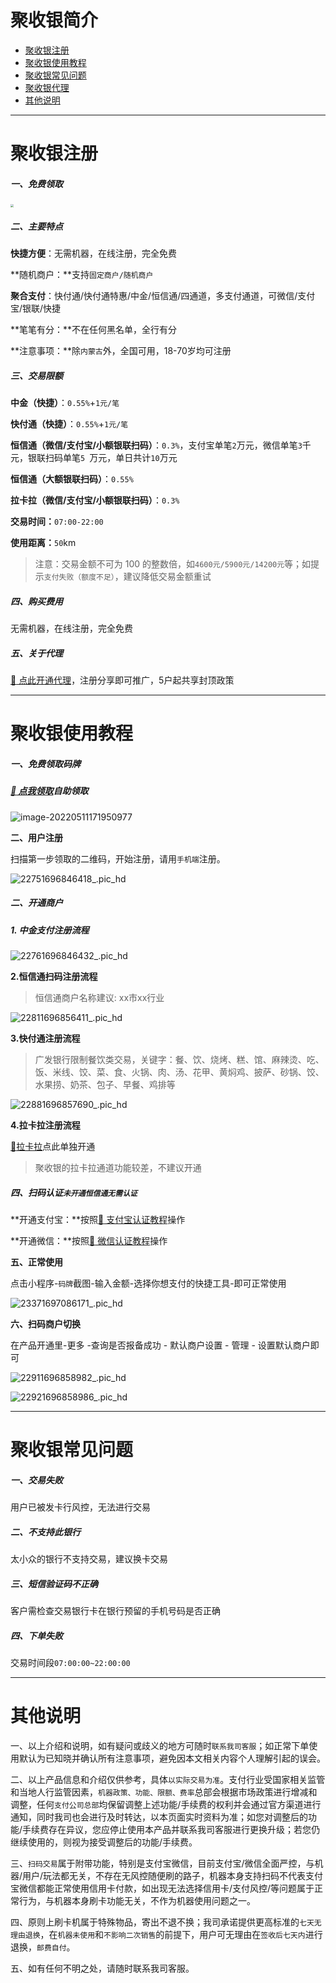 # 聚收银简介

- [聚收银注册](#聚收银注册)
- [聚收银使用教程](#聚收银使用教程)
- [聚收银常见问题](#聚收银常见问题)
- [聚收银代理](agent/jsy.md)
- [其他说明](#其他说明)

---

# 聚收银注册

##### **一、免费领取**

[<img src="https://wiki.zjkmkj.com/media/202310100006648.png" style="zoom:33%;" />](http://u.zjkm.xyz/X5CJy)

##### 二、主要特点

**快捷方便**：无需机器，在线注册，完全免费

**随机商户：**支持`固定商户/随机商户`

**聚合支付**：快付通/快付通特惠/中金/恒信通/四通道，多支付通道，可微信/支付宝/银联/快捷

**笔笔有分：**不在任何黑名单，全行有分

**注意事项：**除`内蒙古`外，全国可用，18-70岁均可注册

##### 三、交易限额

**中金（快捷）**：`0.55%`+`1元/笔`

**快付通（快捷）**：`0.55%`+`1元/笔`

**恒信通（微信/支付宝/小额银联扫码）**：`0.3%`，支付宝单笔`2`万元，微信单笔`3`千元，银联扫码单笔`5 `万元，单日共计`10`万元

**恒信通（大额银联扫码）**：`0.55%`

**拉卡拉（微信/支付宝/小额银联扫码）**：`0.3%`

**交易时间：**`07:00-22:00`

**使用距离：**`50`km	

>注意：交易金额不可为 100 的整数倍，如`4600元/5900元/14200元`等；如提示`支付失败（额度不足）`，建议降低交易金额重试

##### 四、购买费用

无需机器，在线注册，完全免费

##### 五、关于代理

[:link: 点此开通代理](agent/jsy.md)，注册分享即可推广，5户起共享封顶政策

------

# 聚收银使用教程

##### 一、免费领取码牌

##### [:link: 点我领取](http://u.zjkm.xyz/X5CJy)自助领取

![image-20220511171950977](https://wiki.zjkmkj.com/media/202310091111913.png)

**二、用户注册**

扫描第一步领取的二维码，开始注册，请用`手机端`注册。

![22751696846418_.pic_hd](https://wiki.zjkmkj.com/media/202310091823752.jpg)

##### 二、开通商户

##### 1. 中金支付注册流程

![22761696846432_.pic_hd](https://wiki.zjkmkj.com/media/202310091823750.jpg)

**2.恒信通扫码注册流程**

> 恒信通商户名称建议: xx市xx行业

![22811696856411_.pic_hd](https://wiki.zjkmkj.com/media/202310092103410.jpg)

**3.快付通注册流程**

> 广发银行限制餐饮类交易，关键字：餐、饮、烧烤、糕、馆、麻辣烫、吃、饭、米线、饺、菜、食、火锅、肉、汤、花甲、黄焖鸡、披萨、砂锅、饺、水果捞、奶茶、包子、早餐、鸡排等

![22881696857690_.pic_hd](https://wiki.zjkmkj.com/media/202310092121055.jpg)

**4.拉卡拉注册流程**

[:link:拉卡拉](tool/lkl.md)点此单独开通

> 聚收银的拉卡拉通道功能较差，不建议开通

##### 四、扫码认证`未开通恒信通无需认证`



**开通支付宝：**按照[:link: 支付宝认证教程](tool/zfbrz.md)操作

**开通微信：**按照[:link: 微信认证教程](tool/wxrz.md)操作



**五、正常使用**

点击小程序-`码牌`截图-输入金额-选择你想支付的快捷工具-即可正常使用

![23371697086171_.pic_hd](https://wiki.zjkmkj.com/media/202310121250116.jpg)

**六、扫码商户切换**

在产品开通里-更多 -查询是否报备成功 - 默认商户设置 - 管理 - 设置默认商户即可

![22911696858982_.pic_hd](https://wiki.zjkmkj.com/media/202310092143620.jpg)

![22921696858986_.pic_hd](https://wiki.zjkmkj.com/media/202310092143848.jpg)

------

# 聚收银常见问题

##### 一、交易失败

用户已被发卡行风控，无法进行交易

##### 二、不支持此银行

太小众的银行不支持交易，建议换卡交易

##### 三、短信验证码不正确

客户需检查交易银行卡在银行预留的手机号码是否正确

##### 四、下单失败

交易时间段`07:00:00~22:00:00`

---

# 其他说明

一、以上介绍和说明，如有疑问或歧义的地方可随时`联系我司客服`；如正常下单使用默认为已知晓并确认所有注意事项，避免因本文相关内容个人理解引起的误会。

二、以上产品信息和介绍仅供参考，具体`以实际交易为准`。支付行业受国家相关监管和当地人行监管因素，`机器政策、功能、限额、费率`总部会根据市场政策进行增减和调整，任何`支付公司总部`均保留调整上述功能/手续费的权利并会通过官方渠道进行通知，同时我司也会进行及时转达，以本页面实时资料为准；如您对调整后的功能/手续费存在异议，您应停止使用本产品并联系我司客服进行更换升级；若您仍继续使用的，则视为接受调整后的功能/手续费。

三、`扫码交易`属于附带功能，特别是支付宝微信，目前支付宝/微信全面严控，与机器/用户/玩法都无关，不存在无风控随便刷的路子，机器本身支持扫码不代表支付宝微信都能正常使用信用卡付款，如出现无法选择信用卡/支付风控/等问题属于正常行为，与机器本身刷卡功能无关，不作为机器使用问题之一。

四、原则上刷卡机属于特殊物品，寄出不退不换；我司承诺提供更高标准的`七天无理由退换`，在`机器未使用`和`不影响二次销售`的前提下，用户可无理由在`签收后七天内`进行退换，`邮费自付`。

五、如有任何不明之处，请随时联系我司客服。